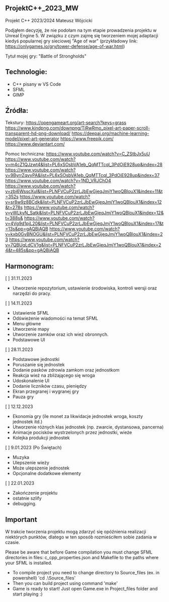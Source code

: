 ## ProjektC++_2023_MW
Projekt C++ 2023/2024 Mateusz Wójcicki

Podjąłem decyzję, że nie podołam na tym etapie prowadzenia projektu w Unreal Engine 5. 
W związku z czym zajmę się tworzeniem mojej adaptacji kiedyś popularnej gry sieciowej "Age of war" (przykładowy link: https://onlygames.io/gry/tower-defense/age-of-war.html)

Tytuł mojej gry: "Battle of Strongholds"


## Technologie:
* C++ pisany w VS Code
* SFML
* GIMP

## Źródła:
Tekstury:
https://opengameart.org/art-search?keys=grass
https://www.kindpng.com/downpng/TiRwRmo_pixel-art-paper-scroll-transparent-hd-png-download/
https://deepai.org/machine-learning-model/pixel-art-generator
https://www.freepik.com/
https://www.deviantart.com/

Pomoc techniczna:
https://www.youtube.com/watch?v=C_ZStbJx5uU
https://www.youtube.com/watch?v=m4cZ1QJzwt4&list=PL6xSOsbVA1eb_QqMTTcql_3PdOiE928up&index=28
https://www.youtube.com/watch?v=9ByrrZqvyPA&list=PL6xSOsbVA1eb_QqMTTcql_3PdOiE928up&index=37
https://www.youtube.com/watch?v=1ND_VRJChO4
https://www.youtube.com/watch?v=zbi6WsscXuI&list=PLNFVCuP2zrLJbEwGjeqJmjY1woQBlouX1&index=11&t=352s
https://www.youtube.com/watch?v=sr8w9z8BCdk&list=PLNFVCuP2zrLJbEwGjeqJmjY1woQBlouX1&index=12&t=278s
https://www.youtube.com/watch?v=yWLkyN_Satk&list=PLNFVCuP2zrLJbEwGjeqJmjY1woQBlouX1&index=12&t=388s&
https://www.youtube.com/watch?v=4Vg9d1pjL20&list=PLNFVCuP2zrLJbEwGjeqJmjY1woQBlouX1&index=17&t=13s&pp=gAQBiAQB
https://www.youtube.com/watch?v=kxb0GvBNOGU&list=PLNFVCuP2zrLJbEwGjeqJmjY1woQBlouX1&index=23
https://www.youtube.com/watch?v=7QBUqLdCV1g&list=PLNFVCuP2zrLJbEwGjeqJmjY1woQBlouX1&index=24&t=485s&pp=gAQBiAQB

## Harmonogram:

[ ] 31.11.2023
* Utworzenie repozytorium, ustawienie środowiska, kontroli wersji oraz narzędzi do pracy.


[ ] 14.11.2023
* Ustawienie SFML
* Odświeżenie wiadomości na temat SFML
* Menu główne
* Utworzenie mapy 
* Utworzenie zamków oraz ich wież obronnych.
* Podstawowe UI


[ ] 28.11.2023
* Podstawowe jednostki 
* Poruszanie się jednostek
* Dodanie pasków zdrowia zamkom oraz jednostkom 
* Reakcja wież na zbliżającego się wroga
* Udoskonalenie UI
* Dodanie liczników czasu, pieniędzy
* Ekran przegranej i wygranej gry
* Pauza gry

[ ] 12.12.2023
* Ekonomia gry (ile monet za likwidacje jednostek wroga, koszty jednostek itd.)
* Utworzenie różnych klas jednostek (np. zwarcie, dystansowa, pancerna)
* Animacje pocisków wystrzelonych przez jednostki, wieże
* Kolejka produkcji jednostek


[ ] 9.01.2023 (Po Świętach)
* Muzyka
* Ulepszenie wieży
* Może ulepszenie jednostek
* Opcjonalne dodatkowe elementy


[ ] 22.01.2023
* Zakończenie projektu
* ostatnie szlify
* debugging.

## Important
W trakcie tworzenia projektu mogą zdarzyć się opóźnienia realizacji niektórych punktów, dlatego w ten sposób rozmieściłem sobie zadania w czasie. 

Please be aware that before Game compilation you must change SFML directories in files: c_cpp_properties.json and Makefile 
to the paths where your SFML is installed.

* To compile project you need to change directory to Source_files (ex. in powershell) 'cd .\Source_files\'
* Then you can build project using command 'make'
* Game is ready to start! Just open Game.exe in Project_files folder and start playing :)